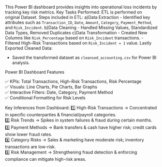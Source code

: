 This Power BI dashboard provides insights into operational loss incidents by tracking key risk metrics.
Key Tasks Performed:
ETL is performed on original Dataset. Steps included in ETL:
  a)Data Extraction - Identified key attributes such as `Transaction_ID`, `Date`, `Amount`, `Category`, `Payment_Method`, and `Risk_Incident`.
  b)Data Cleaning   - Handled Missing Values, Standardized Data Types, Removed Duplicates
  c)Data Transformation - Created New Columns like `Risk_Percentage` based on `Risk_Incident` transactions.
                        - Filtered High-Risk Transactions based on `Risk_Incident = 1` value.
Lastly Exported Cleaned Data:
  - Saved the transformed dataset as `cleansed_accounting.csv` for Power BI analysis.

Power BI Dashboard Features

✅ KPIs: Total Transactions, High-Risk Transactions, Risk Percentage  
✅ Visuals: Line Charts, Pie Charts, Bar Graphs  
✅ Interactive Filters: Date, Category, Payment Method  
✅ Conditional Formatting for Risk Levels  

Key Inferences from Dashboard:
1️⃣ High-Risk Transactions → Concentrated in specific counterparties & financial/payroll categories.  
2️⃣ Risk Trends → Spikes in system failures & fraud during certain months.  
3️⃣ Payment Methods → Bank transfers & cash have higher risk; credit cards show lower fraud rates.  
4️⃣ Category Risks → Sales & marketing have moderate risk; inventory transactions are low-risk.  
5️⃣ Risk Management → Strengthening fraud detection & enforcing compliance can mitigate high-risk areas.  
